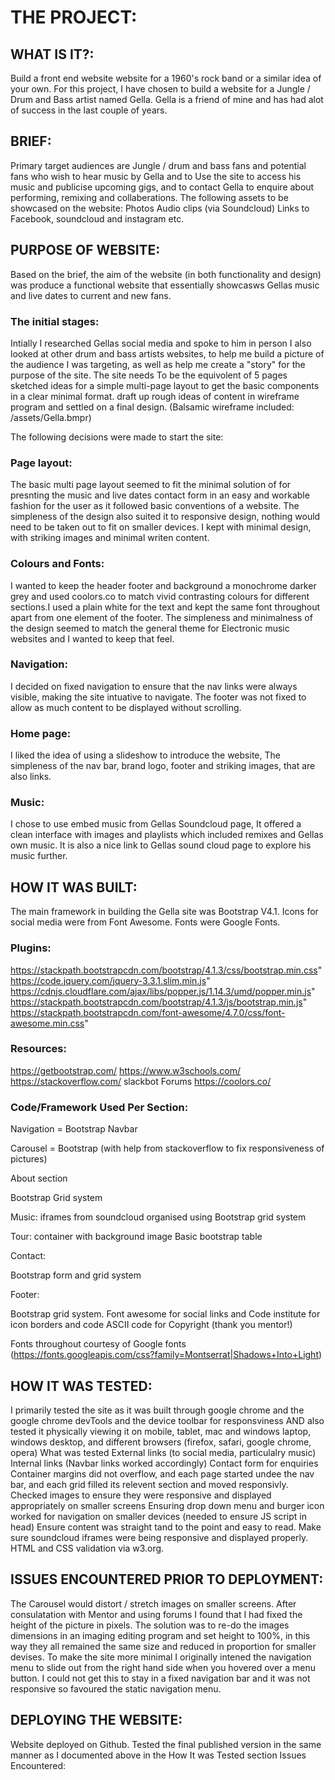 # THE PROJECT:

## WHAT IS IT?:

Build a front end website website for a 1960's rock band or a similar idea of your own. For this project, I have chosen to build a website for a Jungle / Drum and Bass artist named Gella. Gella is a friend of mine and has had alot of success in the last couple of years.

## BRIEF:

Primary target audiences are Jungle / drum and bass fans and potential fans who wish to hear music by Gella and to
Use the site to access his music and publicise upcoming gigs, and to contact Gella to enquire about performing, remixing and collaberations.
The following assets to be showcased on the website:
Photos
Audio clips (via Soundcloud)
Links to Facebook, soundcloud and instagram etc.

## PURPOSE OF WEBSITE:

Based on the brief, the aim of the website (in both functionality and design) was produce a functional website that essentially showcasws Gellas music and live dates to current and new fans.

### The initial stages:

Intially I researched Gellas social media and spoke to him in person I also looked at other drum and bass artists websites, to help me build a picture of the audience I was targeting, as well as help me create a "story" for the purpose of the site.
The site needs To be the equivolent of 5 pages
sketched ideas for a simple multi-page layout to get the basic components in a clear minimal format. 
draft up rough ideas of content in wireframe program and settled on a final design. (Balsamic wireframe included: /assets/Gella.bmpr)

The following decisions were made to start the site:

### Page layout:

The basic multi page layout seemed to fit the minimal solution of for presnting the music and live dates contact form in an easy and workable fashion for the user as it followed basic conventions of a website.
The simpleness of the design also suited it to responsive design, nothing would need to be taken out to fit on smaller devices.
I kept with minimal design, with striking images and minimal writen content.

### Colours and Fonts:

I wanted to keep the header footer and background a monochrome darker grey and used coolors.co to match vivid contrasting colours for different sections.I used a plain white for the text and kept the same font throughout apart from one element of the footer. The simpleness and minimalness of the design seemed to match the general theme for Electronic music websites and I wanted to keep that feel.


### Navigation:

I decided on fixed navigation to ensure that the nav links were always visible, making the site intuative to navigate. The footer was not fixed to allow as much content to be displayed without scrolling.

### Home page:

I liked the idea of using a slideshow to introduce the website, The simpleness of the nav bar, brand logo, footer and striking images, that are also links.


### Music:

I chose to use embed music from Gellas Soundcloud page, It offered a clean interface with images and playlists which included remixes and Gellas own music. It is also a nice link to Gellas sound cloud page to explore his music further.


## HOW IT WAS BUILT:

The main framework in building the Gella site was Bootstrap V4.1.
Icons for social media were from Font Awesome.
Fonts were Google Fonts.

### Plugins:

https://stackpath.bootstrapcdn.com/bootstrap/4.1.3/css/bootstrap.min.css" 
https://code.jquery.com/jquery-3.3.1.slim.min.js" 
https://cdnjs.cloudflare.com/ajax/libs/popper.js/1.14.3/umd/popper.min.js" 
https://stackpath.bootstrapcdn.com/bootstrap/4.1.3/js/bootstrap.min.js" 
https://stackpath.bootstrapcdn.com/font-awesome/4.7.0/css/font-awesome.min.css" 

### Resources:

https://getbootstrap.com/
https://www.w3schools.com/
https://stackoverflow.com/
slackbot Forums
https://coolors.co/

### Code/Framework Used Per Section:

Navigation = Bootstrap Navbar

Carousel = Bootstrap (with help from stackoverflow to fix responsiveness of pictures)

About section

Bootstrap Grid system

Music:
iframes from soundcloud organised using Bootstrap grid system

Tour:
container with background image
Basic bootstrap table

Contact:

Bootstrap form and grid system

Footer:

Bootstrap grid system.
Font awesome for social links and Code institute for icon borders and code
ASCII code for Copyright (thank you mentor!)

Fonts throughout courtesy of Google fonts (https://fonts.googleapis.com/css?family=Montserrat|Shadows+Into+Light)

## HOW IT WAS TESTED:

I primarily tested the site as it was built through google chrome and the google chrome devTools and the device toolbar for responsviness 
AND also tested it physically viewing it on mobile, tablet, mac and windows laptop, windows desktop, and different browsers (firefox, safari, google chrome, opera)
What was tested
External links (to social media, particulalry music)
Internal links (Navbar links worked accordingly)
Contact form for enquiries
Container margins did not overflow, and each page started undee the nav bar, and each grid filled its relevent section and moved responsivly.
Checked images to ensure they were responsive and displayed appropriately on smaller screens
Ensuring drop down menu and burger icon worked for navigation on smaller devices (needed to ensure JS script in head)
Ensure content was straight tand to the point and easy to read.
Make sure soundcloud iframes were being responsive and displayed properly.
HTML and CSS validation via w3.org.

## ISSUES ENCOUNTERED PRIOR TO DEPLOYMENT:

The Carousel would distort / stretch images on smaller screens. After consulatation with Mentor and using forums I found that I had fixed the height of the picture in pixels. The solution was to re-do the images dimensions in an imaging editing program and set height to 100%, in this way they all remained the same size and reduced in proportion for smaller devises.
To make the site more minimal I originally intened the navigation menu to slide out from the right hand side when you hovered over a menu button. I could not get this to stay in a fixed navigation bar and it was not responsive so favoured the static navigation menu.

## DEPLOYING THE WEBSITE:

Website deployed on Github.
Tested the final published version in the same manner as I documented above in the How It was Tested section
Issues Encountered:
